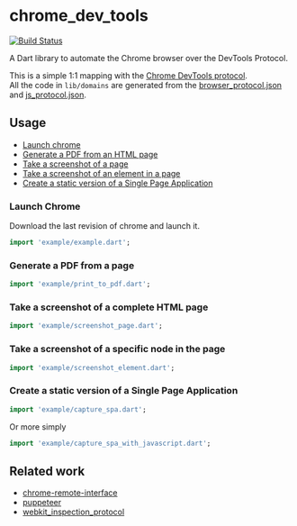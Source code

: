 # chrome_dev_tools

[![Build Status](https://travis-ci.org/xvrh/chrome_dev_tools.svg?branch=master)](https://travis-ci.org/xvrh/chrome_dev_tools)

A Dart library to automate the Chrome browser over the DevTools Protocol.

This is a simple 1:1 mapping with the [Chrome DevTools protocol](https://chromedevtools.github.io/devtools-protocol/).  
All the code in `lib/domains` are generated from the [browser_protocol.json]() and [js_protocol.json]().


## Usage
* [Launch chrome](#launch-chrome)  
* [Generate a PDF from an HTML page](#generate-a-pdf-from-a-page)  
* [Take a screenshot of a page](#take-a-screenshot-of-a-complete-html-page)  
* [Take a screenshot of an element in a page](#take-a-screenshot-of-a-specific-node-in-the-page)  
* [Create a static version of a Single Page Application](#create-a-static-version-of-a-single-page-application)  

### Launch Chrome

Download the last revision of chrome and launch it.
```dart
import 'example/example.dart';
```

### Generate a PDF from a page

```dart
import 'example/print_to_pdf.dart';
```

### Take a screenshot of a complete HTML page

```dart
import 'example/screenshot_page.dart';
```

### Take a screenshot of a specific node in the page
```dart
import 'example/screenshot_element.dart';
```

### Create a static version of a Single Page Application
```dart
import 'example/capture_spa.dart';
```
Or more simply
```dart
import 'example/capture_spa_with_javascript.dart';
```

## Related work
 * [chrome-remote-interface](https://github.com/cyrus-and/chrome-remote-interface)
 * [puppeteer](https://github.com/GoogleChrome/puppeteer)
 * [webkit_inspection_protocol](https://github.com/google/webkit_inspection_protocol.dart)